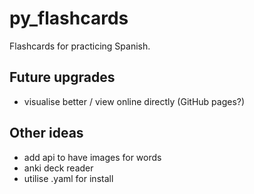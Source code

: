 # py_flashcards

Flashcards for practicing Spanish.

## Future upgrades
* visualise better / view online directly (GitHub pages?)

  
## Other ideas
* add api to have images for words
* anki deck reader
* utilise .yaml for install
